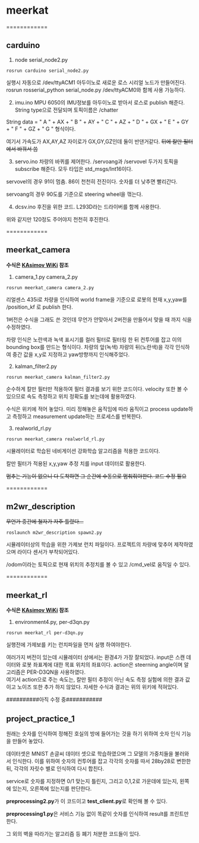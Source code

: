 # meerkat

============
## carduino

1. node serial_node2.py

``` 
rosrun carduino serial_node2.py
```
  실행시 자동으로 /dev/ttyACM1 아두이노로 새로운 로스 시리얼 노드가 만들어진다. 
  rosrun rosserial_python serial_node.py /dev/ttyACM0와 함께 사용 가능하다. 

2. imu.ino
  MPU 6050의 IMU정보를 아두이노로 받아서 로스로 publish 해준다. 
  String type으로 전달되며 토픽이름은 /chatter

  String data = " A " + AX + " B " + AY + " C " + AZ + " D " + GX + " E " + GY + " F " + GZ + " G " 형식이다. 

  여기서 가속도가 AX,AY,AZ 자이로가 GX,GY,GZ인데 둘이 반댄거같다. ~~뒤에 칼만 필터에서 바꿔서 씀~~

3. servo.ino
  차량의 바퀴를 제어한다. /servoang과 /servovel 두가지 토픽을 subscribe 해준다. 모두 타입은 std_msgs/Int16이다.

  servovel의 경우 91이 멈춤. 86이 천천히 전진이다. 숫자를 더 낮추면 빨리간다. 

  servoang의 경우 90도를 기준으로 steering wheel을 꺾는다. 

4. dcsv.ino
  후진을 위한 코드. L293D라는 드라이버를 함께 사용한다. 

  위와 같지만 120정도 주어야지 천천히 후진한다. 

============
## meerkat_camera

**수식은 [KAsimov WiKi](https://kasimov.korea.ac.kr/dokuwiki/doku.php/activity/public/2020/meerkat) 참조**

1. camera_1.py camera_2.py
``` 
rosrun meerkat_camera camera_2.py
```
  리얼센스 435i로 차량을 인식하여 world frame을 기준으로 로봇의 현재 x,y,yaw를 /position_kf 로 publish 한다.

  1버전은 수식을 그래도 쓴 것인데 무언가 안맞아서 2버전을 만들어서 맞을 때 까지 식을 수정하였다. 

  차량 인식은 노란색과 녹색 표시기를 컬러 필터로 필터링 한 뒤 컨투어를 잡고 이의 bounding box를 만드는 형식이다. 
  차량의 앞(녹색) 차량의 뒤(노란색)을 각각 인식하여 중간 값을 x,y로 지정하고 yaw방향까지 인식해주었다.

2. kalman_filter2.py
``` 
rosrun meerkat_camera kalman_filter2.py
```

  순수하게 칼만 필터만 적용하여 필터 결과를 보기 위한 코드이다. velocity 또한 볼 수 있으므로 속도 측정하고 위치 정확도를 보는데에 활용하였다. 

  수식은 위키에 적어 놓았다. 미리 정해놓은 움직임에 따라 움직이고 process update하고 측정하고 measurement update하는 프로세스를 반복한다. 


3. realworld_rl.py
``` 
rosrun meerkat_camera realworld_rl.py
```
  시뮬레이터로 학습된 네비게이션 강화학습 알고리즘을 적용한 코드이다. 

  칼만 필터가 적용된 x,y,yaw 추정 치를 input 데이터로 활용한다. 

  ~~멈추는 기능이 없으니 다 도착하면 그 순간에 수동으로 멈춰줘야한다. 코드 수정 필요~~

============
## m2wr_description

~~무언가 중간에 철자가 자주 틀렸다...~~
``` 
roslaunch m2wr_description spawn2.py
```

  시뮬레이터상의 학습을 위한 가제보 런치 파일이다. 
  프로젝트의 차량에 맞추어 제작하였으며 라이다 센서가 부착되어있다.

  /odom이라는 토픽으로 현재 위치의 추정치를 볼 수 있고 /cmd_vel로 움직일 수 있다. 

============
## meerkat_rl

**수식은 [KAsimov WiKi](https://kasimov.korea.ac.kr/dokuwiki/doku.php/activity/public/2020/meerkat) 참조**

1. environment4.py, per-d3qn.py
``` 
rosrun meerkat_rl per-d3qn.py
```

  실행전에 가제보를 키는 런치파일을 먼저 실행 하여야한다. 

  여러가지 버전이 있는데 시뮬레이터 상에서는 환경4가 가장 잘되었다. 
  input은 스캔 데이터와 로봇 좌표계에 대한 목표 위치의 좌표이다. action은 steerning angle이며 알고리즘은 PER-D3QN을 사용하였다.  
  여기서 action으로 주는 속도는, 칼만 필터 추정이 아닌 속도 측정 실험에 의한 결과 값이고 노이즈 또한 추가 하지 않았다. 
  자세한 수식과 결과는 위의 위키에 적혀있다. 

##########아직 수정 중###########

## project_practice_1

  원래는 숫자를 인식하여 정해진 호실의 방에 들어가는 것을 하기 위하여 숫자 인식 기능을 만들어 놓았다. 

  데이터셋은 MNIST 손글씨 데이터 셋으로 학습하였으며 그 모델의 가중치들을 불러와서 인식한다. 이를 위하여 숫자의 컨투어를 잡고 각각의 숫자를 따서 28by28로 변한한 뒤, 각각의 자릿수 별로 인식하여 다시 합친다. 

  service로 숫자를 지정하면 0/1 맞는지 틀린지, 그리고 0,1,2로 가운데에 있는지, 왼쪽에 있는지, 오른쪽에 있는지를 판단한다. 

  **preprocessing2.py**가 이 코드이고 **test_client.py**로 확인해 볼 수 있다. 

  **preprocessing1.py**은 서비스 기능 없이 똑같이 숫자를 인식하여 result를 프린트만 한다. 

  그 외의 벽을 따라가는 알고리즘 등 폐기 처분한 코드들이 있다. 


